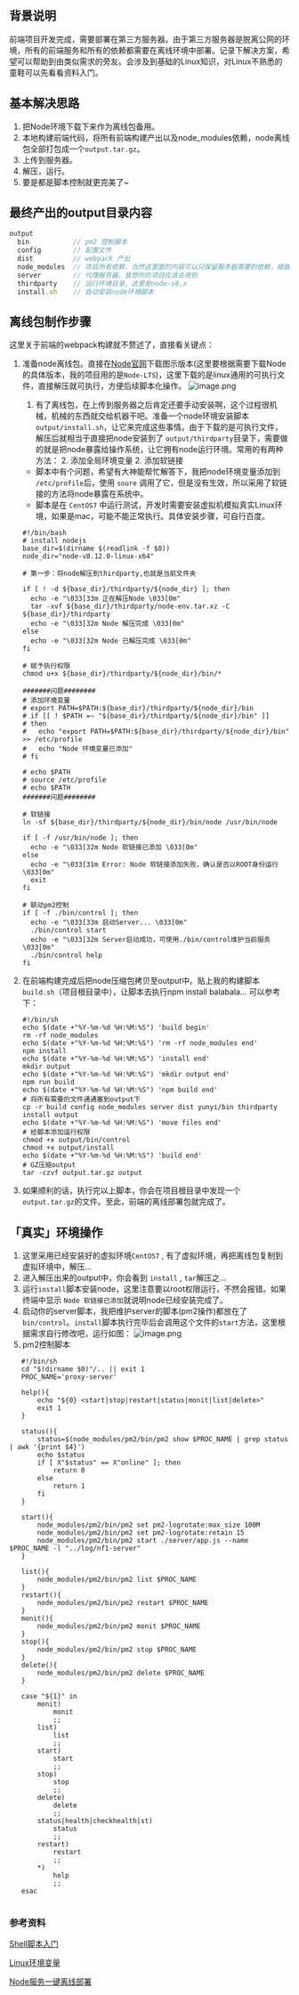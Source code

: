 ## 背景说明
前端项目开发完成，需要部署在第三方服务器。由于第三方服务器是脱离公网的环境，所有的前端服务和所有的依赖都需要在离线环境中部署。记录下解决方案，希望可以帮助到由类似需求的旁友。会涉及到基础的Linux知识，对Linux不熟悉的童鞋可以先看看资料入门。

## 基本解决思路
1. 把Node环境下载下来作为离线包备用。
2. 本地构建前端代码，将所有前端构建产出以及node_modules依赖，node离线包全部打包成一个`output.tar.gz`。
3. 上传到服务器。
4. 解压，运行。
5. 要是都是脚本控制就更完美了~

## 最终产出的output目录内容
```javascript
output
  bin      		// pm2 控制脚本
  config 		// 配置文件
  dist     		// webpack 产出
  node_modules  // 项目所有依赖，当然这里面的内容可以只保留服务器需要的依赖，根据需求定
  server  		// 代理服务器，我想你的项目应该会用到
  thirdparty  	// 运行环境目录，这里是node-v8.x
  install.sh   	// 自动安装node环境脚本
```

## 离线包制作步骤
这里关于前端的webpack构建就不赘述了，直接看关键点：
1. 准备node离线包。直接在[Node官网](https://nodejs.org/en/download/)下载图示版本(这里要根据需要下载Node的具体版本，我的项目用的是`Node-LTS`)，这里下载的是linux通用的可执行文件，直接解压就可执行，方便后续脚本化操作。
     ![image.png](https://upload-images.jianshu.io/upload_images/9572601-361af6b4538a3523.png?imageMogr2/auto-orient/strip%7CimageView2/2/w/1240)

     1. 有了离线包，在上传到服务器之后肯定还要手动安装啊，这个过程很机械，机械的东西就交给机器干吧。准备一个node环境安装脚本`output/install.sh`，让它来完成这些事情。由于下载的是可执行文件，解压后就相当于直接把node安装到了 `output/thirdparty`目录下，需要做的就是把node暴露给操作系统，让它拥有node运行环境。常用的有两种方法：
        2. 添加全局环境变量
        2. 添加软链接

     - 脚本中有个问题，希望有大神能帮忙解答下，我把node环境变量添加到 `/etc/profile`后，使用 `soure` 调用了它，但是没有生效，所以采用了软链接的方法将node暴露在系统中。
     - 脚本是在 `CentOS7` 中运行测试，开发时需要安装虚拟机模拟真实Linux环境，如果是mac，可能不能正常执行。具体安装步骤，可自行百度。

     ```shell
     #!/bin/bash
     # install nodejs
     base_dir=$(dirname $(readlink -f $0))
     node_dir="node-v8.12.0-linux-x64"
     
     # 第一步：将node解压到thirdparty,也就是当前文件夹
     
     if [ ! -d ${base_dir}/thirdparty/${node_dir} ]; then
       echo -e "\033[33m 正在解压Node \033[0m"
       tar -xvf ${base_dir}/thirdparty/node-env.tar.xz -C ${base_dir}/thirdparty
       echo -e "\033[32m Node 解压完成 \033[0m"
     else
       echo -e "\033[32m Node 已解压完成 \033[0m"
     fi
     
     # 赋予执行权限
     chmod u+x ${base_dir}/thirdparty/${node_dir}/bin/*
     
     #######问题########
     # 添加环境变量
     # export PATH=$PATH:${base_dir}/thirdparty/${node_dir}/bin
     # if [[ ! $PATH =~ "${base_dir}/thirdparty/${node_dir}/bin" ]]
     # then
     #   echo "export PATH=$PATH:${base_dir}/thirdparty/${node_dir}/bin" >> /etc/profile
     #   echo "Node 环境变量已添加"
     # fi
     
     # echo $PATH
     # source /etc/profile
     # echo $PATH
     #######问题########
     
     # 软链接
     ln -sf ${base_dir}/thirdparty/${node_dir}/bin/node /usr/bin/node
     
     if [ -f /usr/bin/node ]; then
       echo -e "\033[32m Node 软链接已添加 \033[0m"
     else
       echo -e "\033[31m Error: Node 软链接添加失败，确认是否以ROOT身份运行 \033[0m"
       exit
     fi
     
     # 联动pm2控制
     if [ -f ./bin/control ]; then
       echo -e "\033[33m 启动Server... \033[0m"
       ./bin/control start
       echo -e "\033[32m Server启动成功，可使用./bin/control维护当前服务 \033[0m"
       ./bin/control help
     fi
     ```

2. 在前端构建完成后把node压缩包拷贝至output中。贴上我的构建脚本`build.sh`（项目根目录中），让脚本去执行npm install balabala... 可以参考下：
    ```shell
    #!/bin/sh
    echo $(date +"%Y-%m-%d %H:%M:%S") 'build begin'
    rm -rf node_modules
    echo $(date +"%Y-%m-%d %H:%M:%S") 'rm -rf node_modules end'
    npm install
    echo $(date +"%Y-%m-%d %H:%M:%S") 'install end'
    mkdir output
    echo $(date +"%Y-%m-%d %H:%M:%S") 'mkdir output end'
    npm run build
    echo $(date +"%Y-%m-%d %H:%M:%S") 'npm build end'
    # 将所有需要的文件通通塞到output下
    cp -r build config node_modules server dist yunyi/bin thirdparty install output
    echo $(date +"%Y-%m-%d %H:%M:%S") 'move files end'
    # 给脚本添加运行权限
    chmod +x output/bin/control
    chmod +x output/install
    echo $(date +"%Y-%m-%d %H:%M:%S") 'build end'
    # GZ压缩output
    tar -czvf output.tar.gz output
    ```

3. 如果顺利的话，执行完以上脚本，你会在项目根目录中发现一个`output.tar.gz`的文件。至此，前端的离线部署包就完成了。

## 「真实」环境操作

1. 这里采用已经安装好的虚拟环境`CentOS7` , 有了虚拟环境，再把离线包复制到虚拟环境中，解压...
2. 进入解压出来的output中，你会看到 `install` , `tar`解压之...
3. 运行`install`脚本安装node，这里注意要以root权限运行，不然会报错。如果终端中显示 `Node 软链接已添加`就说明node已经安装完成了。
4. 启动你的server脚本，我把维护server的脚本(pm2操作)都放在了`bin/control`。`install`脚本执行完毕后会调用这个文件的`start`方法，这里根据需求自行修改吧，运行如图：
  ![image.png](https://upload-images.jianshu.io/upload_images/9572601-a9583e19b8797602.png?imageMogr2/auto-orient/strip%7CimageView2/2/w/1240)
5. pm2控制脚本
```shell
   #!/bin/sh
   cd "$(dirname $0)"/.. || exit 1
   PROC_NAME='proxy-server'
   
   help(){
       echo "${0} <start|stop|restart|status|monit|list|delete>"
       exit 1
   }
   
   status(){
       status=$(node_modules/pm2/bin/pm2 show $PROC_NAME | grep status | awk '{print $4}')
       echo $status
       if [ X"$status" == X"online" ]; then
           return 0
       else
           return 1
       fi
   }
   
   start(){
       node_modules/pm2/bin/pm2 set pm2-logrotate:max_size 100M
       node_modules/pm2/bin/pm2 set pm2-logrotate:retain 15
       node_modules/pm2/bin/pm2 start ./server/app.js --name $PROC_NAME -l "../log/nf1-server"
   }
   
   list(){
       node_modules/pm2/bin/pm2 list $PROC_NAME
   }
   restart(){
       node_modules/pm2/bin/pm2 restart $PROC_NAME
   }
   monit(){
       node_modules/pm2/bin/pm2 monit $PROC_NAME
   }
   stop(){
       node_modules/pm2/bin/pm2 stop $PROC_NAME
   }
   delete(){
       node_modules/pm2/bin/pm2 delete $PROC_NAME
   }
   
   case "${1}" in
       monit)
           monit
           ;;
       list)
           list
           ;;
       start)
           start
           ;;
       stop)
           stop
           ;;
       delete)
           delete
           ;;
       status|health|checkhealth|st)
           status
           ;;
       restart)
           restart
           ;;
       *)
           help
           ;;
   esac
   
```


### 参考资料

[Shell脚本入门](https://www.jianshu.com/p/e1c8e5bfa45e)

[Linux环境变量](https://blog.csdn.net/stpeace/article/details/45567977)

[Node服务一键离线部署](https://www.cnblogs.com/chyingp/p/node-deploy-offline.html)
